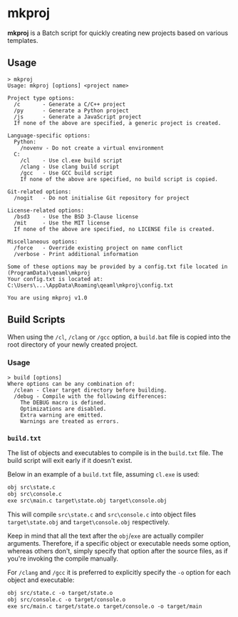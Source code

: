 # mkproj

**mkproj** is a Batch script for quickly creating new projects based on various
templates.

## Usage

```console
> mkproj
Usage: mkproj [options] <project name>

Project type options:
  /c       - Generate a C/C++ project
  /py      - Generate a Python project
  /js      - Generate a JavaScript project
  If none of the above are specified, a generic project is created.

Language-specific options:
  Python:
    /novenv - Do not create a virtual environment
  C:
    /cl    - Use cl.exe build script
    /clang - Use clang build script
    /gcc   - Use GCC build script
    If none of the above are specified, no build script is copied.

Git-related options:
  /nogit   - Do not initialise Git repository for project

License-related options:
  /bsd3    - Use the BSD 3-Clause license
  /mit     - Use the MIT license
  If none of the above are specified, no LICENSE file is created.

Miscellaneous options:
  /force   - Override existing project on name conflict
  /verbose - Print additional information

Some of these options may be provided by a config.txt file located in (ProgramData)\qeaml\mkproj
Your config.txt is located at:
C:\Users\...\AppData\Roaming\qeaml\mkproj\config.txt

You are using mkproj v1.0

```

## Build Scripts

When using the `/cl`, `/clang` or `/gcc` option, a `build.bat` file is copied
into the root directory of your newly created project.

### Usage

```console
> build [options]
Where options can be any combination of:
  /clean - Clear target directory before building.
  /debug - Compile with the following differences:
    The DEBUG macro is defined.
    Optimizations are disabled.
    Extra warning are emitted.
    Warnings are treated as errors.
```

### `build.txt`

The list of objects and executables to compile is in the `build.txt` file. The
build script will exit early if it doesn't exist.

Below in an example of a `build.txt` file, assuming `cl.exe` is used:

```build.txt
obj src\state.c
obj src\console.c
exe src\main.c target\state.obj target\console.obj
```

This will compile `src\state.c` and `src\console.c` into object files
`target\state.obj` and `target\console.obj` respectively.

Keep in mind that all the text after the `obj`/`exe` are actually compiler
arguments. Therefore, if a specific object or executable needs some option,
whereas others don't, simply specify that option after the source files, as if
you're invoking the compile manually.

For `/clang` and `/gcc` it is preferred to explicitly specify the `-o` option
for each object and executable:

```build.txt
obj src/state.c -o target/state.o
obj src/console.c -o target/console.o
exe src/main.c target/state.o target/console.o -o target/main
```
